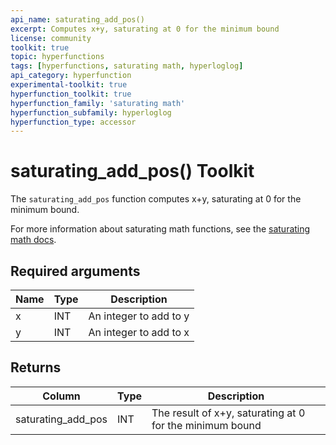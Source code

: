 ```yaml
---
api_name: saturating_add_pos()
excerpt: Computes x+y, saturating at 0 for the minimum bound
license: community
toolkit: true
topic: hyperfunctions
tags: [hyperfunctions, saturating math, hyperloglog]
api_category: hyperfunction
experimental-toolkit: true
hyperfunction_toolkit: true
hyperfunction_family: 'saturating math'
hyperfunction_subfamily: hyperloglog
hyperfunction_type: accessor
---
```


# saturating_add_pos()  <tag type="toolkit">Toolkit</tag>
The `saturating_add_pos` function computes x+y, saturating at 0 for the minimum bound.

For more information about saturating math functions, see the
[saturating math docs][saturating-math-docs].

## Required arguments

|Name|Type|Description|
|-|-|-|
|x|INT| An integer to add to y|
|y|INT| An integer to add to x |

## Returns

|Column|Type|Description|
|-|-|-|
|saturating_add_pos|INT| The result of x+y, saturating at 0 for the minimum bound |


[saturating-math-docs]: timescaledb/:currentVersion:/api/hyperfunctions/saturating-math/
